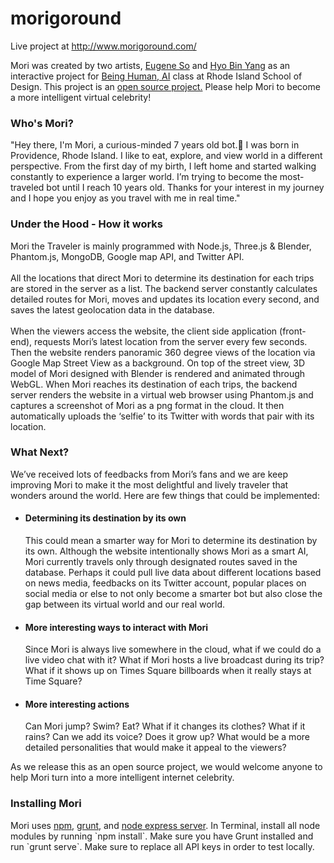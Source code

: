 # morigoround
Live project at http://www.morigoround.com/

Mori was created by two artists, <a href="http://eugeneso.com">Eugene So</a> and <a href="http://www.hyobinyang.com/">Hyo Bin Yang</a> as an interactive project for <a href="http://briankane.net/being-human/">Being Human, AI</a> class at Rhode Island School of Design. This project is an <a href="">open source project.</a> Please help Mori to become a more intelligent virtual celebrity!

<h3>Who's Mori?</h3>
<p>"Hey there, I'm Mori, a curious-minded 7 years old bot.🤖 I was born in Providence, Rhode Island. I like to eat, explore, and view world in a different perspective. From the first day of my birth, I left home and started walking constantly to experience a larger world. I’m trying to become the most-traveled bot until I reach 10 years old. Thanks for your interest in my journey and I hope you enjoy as you travel with me in real time."</p>

<h3>Under the Hood - How it works</h3>
<p>Mori the Traveler is mainly programmed with Node.js, Three.js & Blender, Phantom.js, MongoDB, Google map API, and Twitter API.<br/><br/> All the locations that direct Mori to determine its destination for each trips are stored in the server as a list. The backend server constantly calculates detailed routes for Mori, moves and updates its location every second, and saves the latest geolocation data in the database. <br/><br/> When the viewers access the website, the client side application (front-end), requests Mori’s latest location from the server every few seconds. Then the website renders panoramic 360 degree views of the location via Google Map Street View as a background. On top of the street view, 3D model of Mori designed with Blender is rendered and animated through WebGL. 
When Mori reaches its destination of each trips, the backend server renders the website in a virtual web browser using Phantom.js and captures a screenshot of Mori as a png format in the cloud. It then automatically uploads the ‘selfie’ to its Twitter with words that pair with its location. </p>

<h3>What Next?</h3>
<p>We’ve received lots of feedbacks from Mori’s fans and we are keep improving Mori to make it the most delightful and lively traveler that wonders around the world. Here are few things that could be implemented:</p>
<ul>
  <li>
    <h4>Determining its destination by its own</h4>
    <p>This could mean a smarter way for Mori to determine its destination by its own. Although the website intentionally shows Mori as a smart AI, Mori currently travels only through designated routes saved in the database. Perhaps it could pull live data about different locations based on news media, feedbacks on its Twitter account, popular places on social media or else to not only become a smarter bot but also close the gap between its virtual world and our real world.</p>
  </li>
  <li>
    <h4>More interesting ways to interact with Mori</h4>
    <p>Since Mori is always live somewhere in the cloud, what if we could do a live video chat with it? What if Mori hosts a live broadcast during its trip? What if it shows up on Times Square billboards when it really stays at Time Square? </p>
  </li>
  <li>
    <h4>More interesting actions</h4>
    <p>Can Mori jump? Swim? Eat? What if it changes its clothes? What if it rains? Can we add its voice? Does it grow up? What would be a more detailed personalities that would make it appeal to the viewers? </p>
  </li>
</ul>
<p>As we release this as an open source project, we would welcome anyone to help Mori turn into a more intelligent internet celebrity.</p>

<h3>Installing Mori</h3>
Mori uses <a href="https://www.npmjs.com/">npm</a>, <a href="http://gruntjs.com/">grunt</a>, and <a href="http://expressjs.com/">node express server</a>.
In Terminal, install all node modules by running `npm install`. 
Make sure you have Grunt installed and run `grunt serve`.
Make sure to replace all API keys in order to test locally.  
